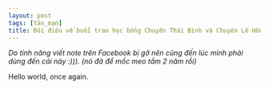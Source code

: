 ```yaml
---
layout: post
tags: [tản_mạn]
title: Đôi điều về buổi trao học bổng Chuyên Thái Bình và Chuyên Lê Hồng Phong vừa rồi
---
```


_Do tính năng viết note trên Facebook bị gỡ nên cũng đến lúc mình phải dùng đến cái này :))). (nó đã để mốc meo tầm 2 năm rồi)_

Hello world, once again.
